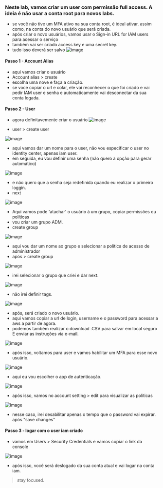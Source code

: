 ### Neste lab, vamos criar um user com permissão full access. A ideia é não usar a conta root para novos labs. 
- se você não tive um MFA ativo na sua conta root, é ideal ativar. assim como, na conta do novo usuário que será criada.
- após criar o novo usuários, vamos usar o Sign-in URL for IAM users para acessar o serviço
- também vai ser criado access key e uma secret key.
- tudo isso deverá ser salvo
![image](https://github.com/user-attachments/assets/cf38b730-03c4-450f-bb5e-52d659040ec7)

#### Passo 1 - Account Alias
- aqui vamos criar o usuário
- Account alias > create
- escolha uma nove e faça a criação.
- se voce copiar o url e colar, ele vai reconhecer o que foi criado e vai pedir IAM user e senha e automaticamente vai desconectar da sua conta logada.

#### Passo 2 - User
- agora definitavemente criar o usuário
![image](https://github.com/user-attachments/assets/3a8072a6-afdc-4e00-90dd-201aff21f73d)

- user > create user

![image](https://github.com/user-attachments/assets/b5b75e43-d8dc-400b-908b-144bcd295270)

- aqui vamos dar um nome para o user, não vou especificar o user no identity center, apenas iam user.
- em seguida, eu vou definir uma senha (não quero a opção para gerar automático)

![image](https://github.com/user-attachments/assets/7515e48f-2085-4f30-a3d7-664d14200762)

- e não quero que a senha seja redefinida quando eu realizar o primeiro loggin.
- next

![image](https://github.com/user-attachments/assets/37f66f15-4264-4805-acf4-bf477661b7e6)

- Aqui vamos pode 'atachar' o usuário à um grupo, copiar permissões ou políticas
- vou criar um grupo ADM.
- create group

![image](https://github.com/user-attachments/assets/b6c7293f-3d94-4f19-bbf3-a655ab69fc18)

- aqui vou dar um nome ao grupo e selecionar a política de acesso de administrador
- após > create group

![image](https://github.com/user-attachments/assets/413026ba-2e23-4276-93f9-751bede4b928)

- irei selecionar o grupo que criei e dar next.

![image](https://github.com/user-attachments/assets/59bc7cf2-0cef-44a2-a042-c2c88b35366a)

- não irei definir tags.

![image](https://github.com/user-attachments/assets/810b525f-8965-4d8d-ae98-979772669220)

- após, será criado o novo usuário.
- aqui vamos copiar a url de login, username e o password para acessar a aws a partir de agora.
- podemos também realizar o download .CSV para salvar em local seguro E enviar as instruções via e-mail.

![image](https://github.com/user-attachments/assets/07332063-ecf0-4034-b512-82570c963923)

- após isso, voltamos para user e vamos habilitar um MFA para esse novo usuário.

![image](https://github.com/user-attachments/assets/78be7666-0129-4f75-a598-3769c082810a)

- aqui eu vou escolher o app de autenticação.

![image](https://github.com/user-attachments/assets/55f553d4-5a65-4896-a7a3-04a76228debc)

- após isso, vamos no account setting > edit para visualizar as políticas

![image](https://github.com/user-attachments/assets/c7f84aab-eb4f-4aaa-aabd-548a7705b78f)

- nesse caso, irei desabilitar apenas o tempo que o password vai expirar. após "save changes"

#### Passo 3 - logar com o user iam criado
- vamos em Users > Security Credentials e vamos copiar o link da console

![image](https://github.com/user-attachments/assets/e3554787-eb9f-43b1-9d0c-9c390e5c4e5a)

- após isso, você será deslogado da sua conta atual e vai logar na conta iam.

> stay focused.
